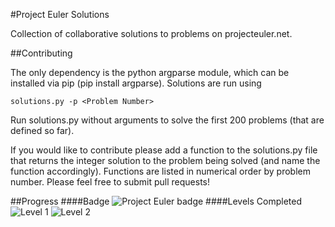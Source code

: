 #Project Euler Solutions

Collection of collaborative solutions to problems on projecteuler.net.

##Contributing

The only dependency is the python argparse module, which can be installed via pip (pip install argparse). Solutions are run using

    solutions.py -p <Problem Number>

Run solutions.py without arguments to solve the first 200 problems (that are defined so far).

If you would like to contribute please add a function to the solutions.py file that returns the integer solution to the problem being solved (and name the function accordingly). Functions are listed in numerical order by problem number. Please feel free to submit pull requests!

##Progress
####Badge
![Project Euler badge](http://projecteuler.net/profile/leapinglemur55.png)
####Levels Completed
![Level 1](http://projecteuler.net/images/levels/level_1.png) ![Level 2](http://projecteuler.net/images/levels/level_2.png)
